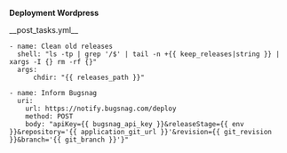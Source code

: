 <strong>Deployment Wordpress</strong>


<p style="text-align:left;">__post_tasks.yml__</p>

```
- name: Clean old releases
  shell: "ls -tp | grep '/$' | tail -n +{{ keep_releases|string }} | xargs -I {} rm -rf {}"
  args:
      chdir: "{{ releases_path }}"

- name: Inform Bugsnag
  uri:
    url: https://notify.bugsnag.com/deploy
    method: POST
    body: "apiKey={{ bugsnag_api_key }}&releaseStage={{ env }}&repository='{{ application_git_url }}'&revision={{ git_revision }}&branch='{{ git_branch }}'}"
```